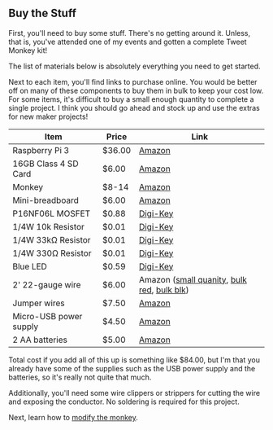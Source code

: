 ## Buy the Stuff
First, you'll need to buy some stuff. There's no getting around it. Unless, that is, you've attended one of my events and gotten a complete Tweet Monkey kit!

The list of materials below is absolutely everything you need to get started.

Next to each item, you'll find links to purchase online. You would be better off on many of these components to buy them in bulk to keep your cost low. For some items, it's difficult to buy a small enough quantity to complete a single project. I think you should go ahead and stock up and use the extras for new maker projects!

Item | Price | Link
--- | --- | ---
Raspberry Pi 3 | $36.00 | [Amazon](http://amzn.to/2l10uoZ)
16GB Class 4 SD Card | $6.00 | [Amazon](http://amzn.to/2mfzvpM)
Monkey | $8-14 | [Amazon](http://amzn.to/2l0YpJv)
Mini-breadboard | $6.00 | [Amazon](http://amzn.to/2m1BT7G)
P16NF06L MOSFET | $0.88 | [Digi-Key](http://www.Digi-Key.com/product-detail/en/STP16NF06L/497-2765-5-ND/603790) 
1/4W 10k Resistor | $0.01 | [Digi-Key](http://www.Digi-Key.com/product-detail/en/CF14JT10K0/CF14JT10K0CT-ND/1830374)
1/4W 33k&ohm; Resistor | $0.01 | [Digi-Key](http://www.Digi-Key.com/product-detail/en/CF14JT33K0/CF14JT33K0CT-ND/1830387)
1/4W 330&ohm; Resistor | $0.01 | [Digi-Key](http://www.Digi-Key.com/product-detail/en/CF14JT330R/CF14JT330RCT-ND/1830338)
Blue LED | $0.59 | [Digi-Key](http://www.Digi-Key.com/product-detail/en/VAOL-3MSBY2/VAOL-3MSBY2-ND/4935233)
2' 22-gauge wire | $6.00 | Amazon ([small quanity](http://amzn.to/2m1BXEs), [bulk red](http://amzn.to/2m1BXEs), [bulk blk](http://amzn.to/2l0SHHT))
Jumper wires | $7.50 | [Amazon](http://amzn.to/2lzUjv7)
Micro-USB power supply | $4.50 | [Amazon](http://amzn.to/2l0ScNX)
2 AA batteries | $5.00 | [Amazon](http://amzn.to/2kFewAi)

Total cost if you add all of this up is something like $84.00, but I'm that you already have some of the supplies such as the USB power supply and the batteries, so it's really not quite that much.

Additionally, you'll need some wire clippers or strippers for cutting the wire and exposing the conductor. No soldering is required for this project.

Next, learn how to [modify the monkey](modify.md).